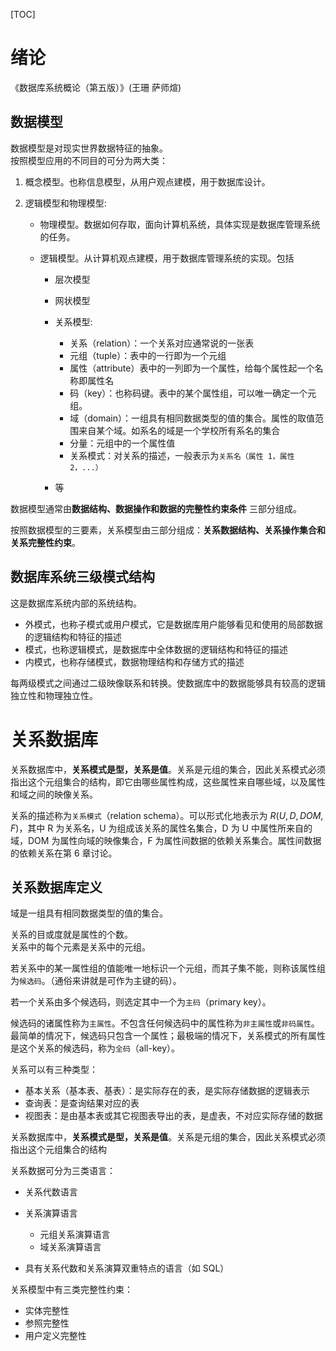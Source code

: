 [TOC]

# 绪论

《数据库系统概论（第五版）》(王珊 萨师煊)

## 数据模型

数据模型是对现实世界数据特征的抽象。  
按照模型应用的不同目的可分为两大类：

1. 概念模型。也称信息模型，从用户观点建模，用于数据库设计。
2. 逻辑模型和物理模型:

    - 物理模型。数据如何存取，面向计算机系统，具体实现是数据库管理系统的任务。
    - 逻辑模型。从计算机观点建模，用于数据库管理系统的实现。包括

         - 层次模型
         - 网状模型
         - 关系模型:

            - 关系（relation）：一个关系对应通常说的一张表
            - 元组（tuple）：表中的一行即为一个元组
            - 属性（attribute）表中的一列即为一个属性，给每个属性起一个名称即属性名
            - 码（key）：也称码键。表中的某个属性组，可以唯一确定一个元组。
            - 域（domain）：一组具有相同数据类型的值的集合。属性的取值范围来自某个域。如系名的域是一个学校所有系名的集合
            - 分量：元组中的一个属性值
            - 关系模式：对关系的描述，一般表示为`关系名（属性 1，属性 2，...）`

         - 等

数据模型通常由**数据结构、数据操作和数据的完整性约束条件** 三部分组成。

按照数据模型的三要素，关系模型由三部分组成：**关系数据结构、关系操作集合和关系完整性约束**。

## 数据库系统三级模式结构

这是数据库系统内部的系统结构。

- 外模式，也称子模式或用户模式，它是数据库用户能够看见和使用的局部数据的逻辑结构和特征的描述
- 模式，也称逻辑模式，是数据库中全体数据的逻辑结构和特征的描述
- 内模式，也称存储模式，数据物理结构和存储方式的描述

每两级模式之间通过二级映像联系和转换。使数据库中的数据能够具有较高的逻辑独立性和物理独立性。

# 关系数据库

关系数据库中，**关系模式是型，关系是值**。关系是元组的集合，因此关系模式必须指出这个元组集合的结构，即它由哪些属性构成，这些属性来自哪些域，以及属性和域之间的映像关系。

关系的描述称为`关系模式`（relation schema）。可以形式化地表示为 $R(U, D, DOM, F)$，其中 R 为关系名，U 为组成该关系的属性名集合，D 为 U 中属性所来自的域，DOM 为属性向域的映像集合，F 为属性间数据的依赖关系集合。属性间数据的依赖关系在第 6 章讨论。

## 关系数据库定义

域是一组具有相同数据类型的值的集合。

关系的目或度就是属性的个数。  
关系中的每个元素是关系中的元组。

若关系中的某一属性组的值能唯一地标识一个元组，而其子集不能，则称该属性组为`候选码`。（通俗来讲就是可作为主键的码）。

若一个关系由多个候选码，则选定其中一个为`主码`（primary key）。

候选码的诸属性称为`主属性`。不包含任何候选码中的属性称为`非主属性`或`非码属性`。最简单的情况下，候选码只包含一个属性；最极端的情况下，关系模式的所有属性是这个关系的候选码，称为`全码`（all-key）。

关系可以有三种类型：

- 基本关系（基本表、基表）：是实际存在的表，是实际存储数据的逻辑表示
- 查询表：是查询结果对应的表
- 视图表：是由基本表或其它视图表导出的表，是虚表，不对应实际存储的数据

关系数据库中，**关系模式是型，关系是值**。关系是元组的集合，因此关系模式必须指出这个元组集合的结构

关系数据可分为三类语言：

- 关系代数语言
- 关系演算语言

    - 元组关系演算语言
    - 域关系演算语言

- 具有关系代数和关系演算双重特点的语言（如 SQL）

关系模型中有三类完整性约束：

- 实体完整性
- 参照完整性
- 用户定义完整性